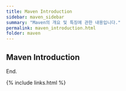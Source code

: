 ```yaml
---
title: Maven Introduction
sidebar: maven_sidebar
summary: "Maven의 개요 및 특징에 관한 내용입니다."
permalink: maven_introduction.html
folder: maven
---
```


## Maven Introduction



End.

{% include links.html %}
